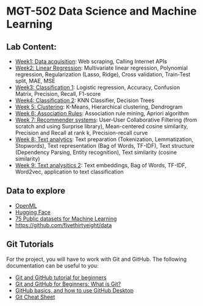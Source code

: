 # MGT-502 Data Science and Machine Learning

## Lab Content:
- [Week1: Data acquisition](/01_Data_acquisition_API): Web scraping, Calling Internet APIs
- [Week2: Linear Regression](/02_Regression): Multivariate linear regression, Polynomial regression, Regularization (Lasso, Ridge), Cross validation, Train-Test split, MAE, MSE
- [Week3: Classification 1](/03_Classification): Logistic regression, Accuracy, Confusion Matrix, Precision, Recall, F1-score
- [Week4: Classification 2](/04_Classification-2): KNN Classifier, Decision Trees
- [Week 5: Clustering](05_Clustering): K-Means, Hierarchical clustering, Dendrogram
- [Week 6: Association Rules](06_Association-Rules): Association rule mining, Apriori algorithm
- [Week 7: Recommender systems](07_Recommenders): User-User Collaborative Filtering (from scratch and using Surprise library), Mean-centered cosine similarity, Precision and Recall at rank k, Precision-recall curve
- [Week 8: Text analytics](08_Text-analytics): Text preparation (Tokenization, Lemmatization, Stopwords), Text representation (Bag of Words, TF-IDF), Text structure (Dependency Parsing, Entity recognition), Text similarity (cosine similarity)  
- [Week 9: Text analysitics 2](08_Text-analytics-2): Text embeddings, Bag of Words, TF-IDF, Word2vec, application to text classification

## Data to explore
- [OpenML](https://www.openml.org/)
- [Hugging Face](https://huggingface.co/)
- [75 Public datasets for Machine Learning](https://blog.superannotate.com/public-datasets-for-machine-learning/)
- https://github.com/fivethirtyeight/data

## Git Tutorials
For the project, you will have to work with Git and GitHub. The following documentation can be useful to you:
- [Git and GitHub tutorial for beginners](https://www.youtube.com/playlist?list=PL4cUxeGkcC9goXbgTDQ0n_4TBzOO0ocPR)
- [Git and GitHub for Beginners: What is Git?](https://www.youtube.com/watch?v=fJtyf62yAb8)
- [GitHub basics, and how to use GitHub Desktop](https://www.youtube.com/watch?v=GqNAD4XoZ6k)
- [Git Cheat Sheet](https://education.github.com/git-cheat-sheet-education.pdf)
